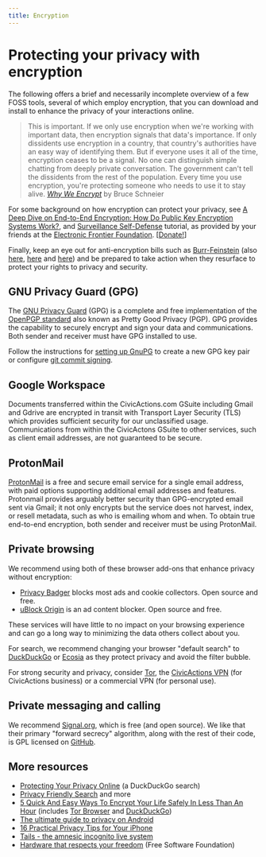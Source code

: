 ```yaml
---
title: Encryption
---
```


# Protecting your privacy with encryption

The following offers a brief and necessarily incomplete overview of a few FOSS tools, several of which employ encryption, that you can download and install to enhance the privacy of your interactions online.

> This is important. If we only use encryption when we're working with important data, then encryption signals that data's importance. If only dissidents use encryption in a country, that country's authorities have an easy way of identifying them. But if everyone uses it all of the time, encryption ceases to be a signal. No one can distinguish simple chatting from deeply private conversation. The government can't tell the dissidents from the rest of the population. Every time you use encryption, you're protecting someone who needs to use it to stay alive.
> _[Why We Encrypt](https://www.schneier.com/blog/archives/2015/06/why_we_encrypt.html)_ by Bruce Schneier

For some background on how encryption can protect your privacy, see [A Deep Dive on End-to-End Encryption: How Do Public Key Encryption Systems Work?](https://ssd.eff.org/module/deep-dive-end-end-encryption-how-do-public-key-encryption-systems-work), and [Surveillance Self-Defense](https://ssd.eff.org/en) tutorial, as provided by your friends at the [Electronic Frontier Foundation](https://www.eff.org/). \[[Donate!](https://supporters.eff.org/donate/)]

Finally, keep an eye out for anti-encryption bills such as [Burr-Feinstein](https://www.techdirt.com/articles/20160527/08343534565/burr-feinstein-anti-encryption-bill-has-no-support-wont-be-moving-forward-anytime-soon.shtml) (also [here](https://www.wired.com/2016/04/senates-draft-encryption-bill-privacy-nightmare/), [here](https://www.engadget.com/2016/09/10/anti-encryption-bill-proposed-changes/) and [here](https://duckduckgo.com/?q=anti-encryption%2Bbill&ia=web)) and be prepared to take action when they resurface to protect your rights to privacy and security.

## GNU Privacy Guard (GPG)

The [GNU Privacy Guard](https://www.gnupg.org/) (GPG) is a complete and free implementation of the [OpenPGP standard](https://www.ietf.org/rfc/rfc4880.txt) also known as Pretty Good Privacy (PGP). GPG provides the capability to securely encrypt and sign your data and communications. Both sender and receiver must have GPG installed to use.

Follow the instructions for [setting up GnuPG](./gnupg.md) to create a new GPG key pair or configure [git commit signing](../../practice-areas/engineering/git.md#commit-signing).

## Google Workspace

Documents transferred within the CivicActions.com GSuite including Gmail and Gdrive are encrypted in transit with Transport Layer Security (TLS) which provides sufficient security for our unclassified usage. Communications from within the CivicActons GSuite to other services, such as client email addresses, are not guaranteed to be secure.

## ProtonMail

[ProtonMail](https://protonmail.com/) is a free and secure email service for a single email address, with paid options supporting additional email addresses and features. Protonmail provides arguably better security than GPG-encrypted email sent via Gmail; it not only encrypts but the service does not harvest, index, or resell metadata, such as who is emailing whom and when. To obtain true end-to-end encryption, both sender and receiver must be using ProtonMail.

## Private browsing

We recommend using both of these browser add-ons that enhance privacy without encryption:

-   [Privacy Badger](https://privacybadger.org/) blocks most ads and cookie collectors. Open source and free.
-   [uBlock Origin](https://ublockorigin.com) is an ad content blocker. Open source and free.

These services will have little to no impact on your browsing experience and can go a long way to minimizing the data others collect about you.

For search, we recommend changing your browser "default search" to [DuckDuckGo](https://duckduckgo.com/) or [Ecosia](https://www.ecosia.org/) as they protect privacy and avoid the filter bubble.

For strong security and privacy, consider [Tor](https://www.torproject.org/), the [CivicActions VPN](https://git.civicactions.net/devops/internal-it-wireguard-vpn/tree/master) (for CivicActions business) or a commercial VPN (for personal use).

## Private messaging and calling

We recommend [Signal.org](https://signal.org/), which is free (and open source). We like that their primary "forward secrecy" algorithm, along with the rest of their code, is GPL licensed on [GitHub](https://github.com/signalapp/).

## More resources

-   [Protecting Your Privacy Online](https://duckduckgo.com/?q=protecting+your+privacy+online) (a DuckDuckGo search)
-   [Privacy Friendly Search](https://info.ecosia.org/privacy) and more
-   [5 Quick And Easy Ways To Encrypt Your Life Safely In Less Than An Hour](https://www.lifehack.org/562648/5-quick-and-easy-way-encrypt-your-life-safely) (includes [Tor Browser](https://www.torproject.org/projects/torbrowser.html.en) and [DuckDuckGo](https://duckduckgo.com/))
-   [The ultimate guide to privacy on Android](https://www.computerworld.com/article/3545530/ultimate-guide-to-privacy-on-android.html)
-   [16 Practical Privacy Tips for Your iPhone](https://www.nytimes.com/wirecutter/guides/iphone-privacy-tips/)
-   [Tails - the amnesic incognito live system](https://tails.boum.org/)
-   [Hardware that respects your freedom](https://ryf.fsf.org/) (Free Software Foundation)
